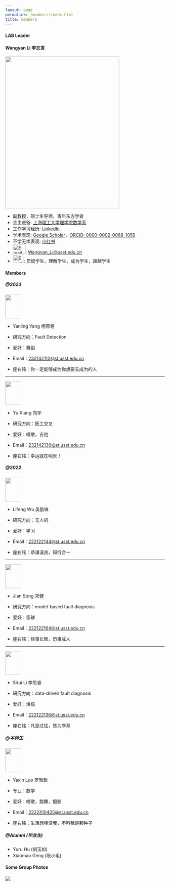 ```yaml
---
layout: page
permalink: /members/index.html
title: members
---
```


#### LAB Leader

####  Wangyan Li 李忘言

<img src="https://usst-lilab.github.io/images/teams/life.jpg" class="floatpic" width="360" height="480">

- 副教授，硕士生导师，青年东方学者
- 金主爸爸: [上海理工大学理学院数学系](https://lxy.usst.edu.cn/2022/0107/c2208a263867/page.htm)
- 工作学习经历: [LinkedIn](https://www.linkedin.com/in/wangyan-li-69794692/?utm_source=share&utm_campaign=share_via&utm_content=profile&utm_medium=ios_app)
- 学术表现: [Google Scholar](https://scholar.google.com/citations?user=UemwIpIAAAAJ)，[ORCID: 0000-0002-0068-1059](https://orcid.org/0000-0002-0068-1059)
- 不学无术表现: [小红书](https://www.xiaohongshu.com/user/profile/5fefb40a0000000001005894?xhsshare=WeixinSession&appuid=5fefb40a0000000001005894&apptime=1713936430)
- <img src="https://usst-lilab.github.io/images/logo/email.png" alt="Email Icon" style="width: 40px; height: 30px;">: <a href="mailto:Wangyan_Li@usst.edu.cn">Wangyan_Li@usst.edu.cn</a>
- <img src="https://usst-lilab.github.io/images/logo/座右铭.png" alt="Email Icon" style="width: 35px; height: 25px;">: 质疑学生，理解学生，成为学生，超越学生

#### Members

##### @2023

<img src="https://usst-lilab.github.io/images/teams/yangyanling.jpg" class="floatpic" width="50" height="75">



- Yanling Yang 杨燕翎

  

- 研究方向：Fault Detection

  

- 爱好：舞蹈

  

- Email：<a href="mailto:232142112@st.usst.edu.cn">232142112@st.usst.edu.cn

  

- 座右铭：你一定能够成为你想要去成为的人

  

---



<img src="https://usst-lilab.github.io/images/teams/xiangyu.jpg" class="floatpic" width="50" height="75">



- Yu Xiang 向宇

  

- 研究方向：医工交叉

  

- 爱好：唱歌，吉他

  

- Email：<a href="mailto:232142130@st.usst.edu.cn">232142130@st.usst.edu.cn

  

- 座右铭：幸运就在明天！



##### @2022

<img src="https://usst-lilab.github.io/images/teams/wulifeng.jpg" class="floatpic" width="50" height="75">



- Lifeng Wu 吴励锋

  

- 研究方向：无人机

  

- 爱好：学习

  

- Email：<a href="mailto:222122144@st.usst.edu.cn">222122144@st.usst.edu.cn

  

- 座右铭：恭谦温良，知行合一

---



<img src="https://usst-lilab.github.io/images/teams/songjian.jpg" class="floatpic" width="50" height="75">



- Jian Song 宋健

  

- 研究方向：model-based fault diagnosis

  

- 爱好：篮球

  

- Email：<a href="mailto:222122164@st.usst.edu.cn">222122164@st.usst.edu.cn

  

- 座右铭：经事长智，历事成人

---



<img src="https://usst-lilab.github.io/images/teams/lisirui.jpg" class="floatpic" width="50" height="75">



- Sirui Li 李思睿

  

- 研究方向：data-driven fault diagnosis

  

- 爱好：烘焙

  

- Email：<a href="mailto:222122136@st.usst.edu.cn">222122136@st.usst.edu.cn

  

- 座右铭：凡是过往，皆为序章



##### @本科生

<img src="https://usst-lilab.github.io/images/teams/luoyaxin.jpg" class="floatpic" width="50" height="75">



- Yaxin Luo 罗雅歆

  

- 专业：数学

  

- 爱好：唱歌，跳舞，摄影

  

- Email：<a href="mailto:2222410405@st.usst.edu.cn">2222410405@st.usst.edu.cn

  

- 座右铭：生活想埋没我，不料我是颗种子



##### @Alumni (毕业生)

- Yuru Hu (胡玉如)
- Xiaomao Geng (耿小毛)

#### Some Group Photos

<div class="center">
<img src="https://usst-lilab.github.io/images/teams/1.jpg">
</div>
